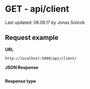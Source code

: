 # GET - api/client

Last updated: 08.08.17 by Jonas Solsvik

## Request example 
**URL**

```url
http://localhost:5000/api/client/
``` 


**JSON Response**
```json

```

**Response type**
```cs

```